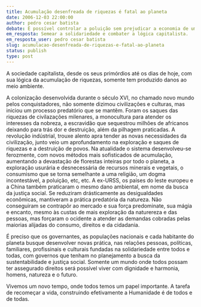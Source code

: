 ```yaml
---
title: Acumulação desenfreada de riquezas é fatal ao planeta
date: 2006-12-03 22:00:00
author: pedro cesar batista
debate: É possível controlar a poluição sem prejudicar a economia de um país?
em_resposta: Semear a solidariedade e combater a lógica capitalista.
em_resposta_user: pedro cesar batista
slug: acumulacao-desenfreada-de-riquezas-e-fatal-ao-planeta
status: publish 
type: post
---
```


A sociedade capitalista, desde os seus primórdios até os dias de hoje, com sua lógica da acumulação de riquezas, somente tem produzido danos ao meio ambiente.  

A colonização desenvolvida durante o século XVI, no chamado novo mundo pelos conquistadores, não somente dizimou civilizações e culturas, mas iniciou um processo predatório que se mantêm. Foram os saques das riquezas de civilazações milenares, a monocultura para atender os interesses da nobreza, a escravidão que sequestrou milhões de africanos deixando para trás dor e destruição, além da pilhagem praticadas. A revolução indústrial, trouxe alento apra tender as novas necessidades da civilização, junto veio um aprofundamento na exploração e saques de riquezas e a destruição de povos. Na atualidade o sistema desenvolveu-se ferozmente, com novos métodos mais sofisticados de acumulação, aumentando a devastação de florestas inteiras por todo o planeta, a exploração usurária e desnecessária de recursos minerais e vegetais, o consumismo que se torna semelhante a uma religião, um dogma incontestável, a poluição, etc, etc. A ex-URSS, os paises do leste europeu e a China também praticaram o mesmo dano ambiental, em nome da busca da justiça social. Se reduziram drásticamente as desigualdades econômicas, mantiveram a prática predatória da natureza. Não conseguiram se contrapôr ao mercado e sua força predominate, sua mágia e encanto, mesmo às custas de mais exploração da naturereza e das pessoas, mas forçaram o ocidente a atender as demandas cobradas pelas maiorias alijadas do consumo, direitos e da cidadania.  

É preciso que os governantes, as populações nacionais e cada habitante do planeta busque desenvolver novas prática, nas relações pessoas, políticas, familiares, profissinais e culturais fundadas na solidariedade entre todos e todas, com governos que tenham no planejamento a busca da sustentabilidade e justiça social. Somente um mundo onde todos possam ter assegurado direitos será possível viver com dignidade e harmonia, homens, natureza e o futuro.  

Vivemos um novo tempo, onde todos temos um papel importante. A tarefa de recomeçar a vida, construindo efetivamente a Humanidade é de todos e de todas.
